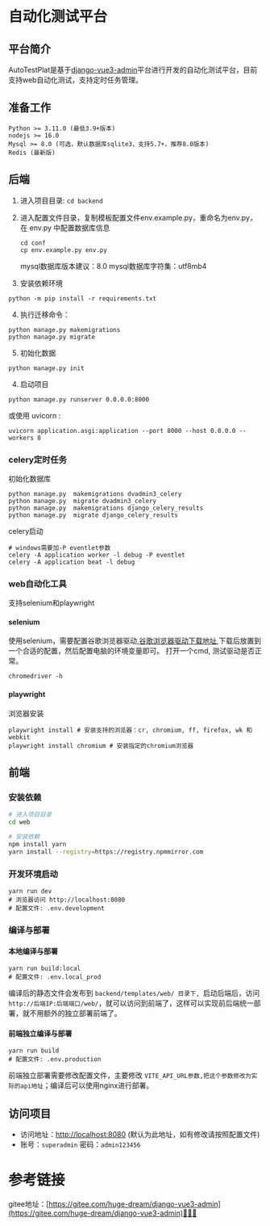 # 自动化测试平台

## 平台简介

AutoTestPlat是基于[django-vue3-admin](https://gitee.com/huge-dream/django-vue3-admin.git)平台进行开发的自动化测试平台，目前支持web自动化测试，支持定时任务管理。

## 准备工作

```
Python >= 3.11.0 (最低3.9+版本)
nodejs >= 16.0
Mysql >= 8.0 (可选，默认数据库sqlite3，支持5.7+，推荐8.0版本)
Redis (最新版)
```

## 后端

1. 进入项目目录: `cd backend`
2. 进入配置文件目录，复制模板配置文件env.example.py，重命名为env.py，在 env.py 中配置数据库信息

   ```
   cd conf
   cp env.example.py env.py
   ```

   mysql数据库版本建议：8.0
   mysql数据库字符集：utf8mb4
3. 安装依赖环境

```
python -m pip install -r requirements.txt
```

4. 执行迁移命令：

```
python manage.py makemigrations
python manage.py migrate
```

5. 初始化数据

```
python manage.py init
```

4. 启动项目

```
python manage.py runserver 0.0.0.0:8000
```

或使用 uvicorn :

```
uvicorn application.asgi:application --port 8000 --host 0.0.0.0 --workers 8
```

### celery定时任务

初始化数据库

```
python manage.py  makemigrations dvadmin3_celery
python manage.py  migrate dvadmin3_celery
python manage.py  makemigrations django_celery_results
python manage.py  migrate django_celery_results
```

celery启动

```
# windows需要加-P eventlet参数
celery -A application worker -l debug -P eventlet
celery -A application beat -l debug
```



### web自动化工具

支持selenium和playwright


#### selenium

使用selenium，需要配置谷歌浏览器驱动,[谷歌浏览器驱动下载地址](https://googlechromelabs.github.io/chrome-for-testing/#stable),下载后放置到一个合适的配置，然后配置电脑的环境变量即可。
打开一个cmd, 测试驱动是否正常。

```
chromedriver -h
```


#### playwright

浏览器安装

```
playwright install # 安装支持的浏览器：cr, chromium, ff, firefox, wk 和 webkit
playwright install chromium # 安装指定的chromium浏览器
```


## 前端

### 安装依赖

```bash
# 进入项目目录
cd web

# 安装依赖
npm install yarn
yarn install --registry=https://registry.npmmirror.com
```

### 开发环境启动

```
yarn run dev
# 浏览器访问 http://localhost:8080
# 配置文件: .env.development
```

### 编译与部署

#### 本地编译与部署

```
yarn run build:local
# 配置文件: .env.local_prod
```

编译后的静态文件会发布到 `backend/templates/web/ 目录下, `启动后端后，访问  `http://后端IP:后端端口/web/`，就可以访问到前端了，这样可以实现前后端统一部署，就不用额外的独立部署前端了。

#### 前端独立编译与部署

```
yarn run build
# 配置文件: .env.production
```

前端独立部署需要修改配置文件，主要修改 `VITE_API_URL参数,把这个参数修改为实际的api地址`；编译后可以使用nginx进行部署。

## 访问项目

- 访问地址：[http://localhost:8080](http://localhost:8080) (默认为此地址，如有修改请按照配置文件)
- 账号：`superadmin` 密码：`admin123456`

# 参考链接

gitee地址：[https://gitee.com/huge-dream/django-vue3-admin](https://gitee.com/huge-dream/django-vue3-admin)👩‍👦‍👦
